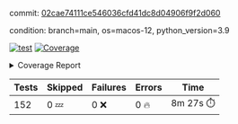 commit: [02cae74111ce546036cfd41dc8d04906f9f2d060](https://github.com/rcmdnk/homebrew-file/tree/02cae74111ce546036cfd41dc8d04906f9f2d060)

condition: branch=main, os=macos-12, python_version=3.9

[![test](https://github.com/rcmdnk/homebrew-file/actions/workflows/test.yml/badge.svg)](https://github.com/rcmdnk/homebrew-file/actions/runs/4845295057)
<a href="https://github.com/rcmdnk/homebrew-file/blob/02cae74111ce546036cfd41dc8d04906f9f2d060/README.md"><img alt="Coverage" src="https://img.shields.io/badge/Coverage-54%25-orange.svg" /></a><details><summary>Coverage Report </summary><table><tr><th>File</th><th>Stmts</th><th>Miss</th><th>Cover</th><th>Missing</th></tr><tbody><tr><td colspan="5"><b>bin</b></td></tr><tr><td>&nbsp; &nbsp;<a href="https://github.com/rcmdnk/homebrew-file/blob/02cae74111ce546036cfd41dc8d04906f9f2d060/bin/brew-file">brew-file</a></td><td>1881</td><td>858</td><td>54%</td><td><a href="https://github.com/rcmdnk/homebrew-file/blob/02cae74111ce546036cfd41dc8d04906f9f2d060/bin/brew-file#L43-L58">43&ndash;58</a>, <a href="https://github.com/rcmdnk/homebrew-file/blob/02cae74111ce546036cfd41dc8d04906f9f2d060/bin/brew-file#L63-L65">63&ndash;65</a>, <a href="https://github.com/rcmdnk/homebrew-file/blob/02cae74111ce546036cfd41dc8d04906f9f2d060/bin/brew-file#L158">158</a>, <a href="https://github.com/rcmdnk/homebrew-file/blob/02cae74111ce546036cfd41dc8d04906f9f2d060/bin/brew-file#L273">273</a>, <a href="https://github.com/rcmdnk/homebrew-file/blob/02cae74111ce546036cfd41dc8d04906f9f2d060/bin/brew-file#L292">292</a>, <a href="https://github.com/rcmdnk/homebrew-file/blob/02cae74111ce546036cfd41dc8d04906f9f2d060/bin/brew-file#L357">357</a>, <a href="https://github.com/rcmdnk/homebrew-file/blob/02cae74111ce546036cfd41dc8d04906f9f2d060/bin/brew-file#L360-L363">360&ndash;363</a>, <a href="https://github.com/rcmdnk/homebrew-file/blob/02cae74111ce546036cfd41dc8d04906f9f2d060/bin/brew-file#L377-L382">377&ndash;382</a>, <a href="https://github.com/rcmdnk/homebrew-file/blob/02cae74111ce546036cfd41dc8d04906f9f2d060/bin/brew-file#L420-L425">420&ndash;425</a>, <a href="https://github.com/rcmdnk/homebrew-file/blob/02cae74111ce546036cfd41dc8d04906f9f2d060/bin/brew-file#L436">436</a>, <a href="https://github.com/rcmdnk/homebrew-file/blob/02cae74111ce546036cfd41dc8d04906f9f2d060/bin/brew-file#L641">641</a>, <a href="https://github.com/rcmdnk/homebrew-file/blob/02cae74111ce546036cfd41dc8d04906f9f2d060/bin/brew-file#L643">643</a>, <a href="https://github.com/rcmdnk/homebrew-file/blob/02cae74111ce546036cfd41dc8d04906f9f2d060/bin/brew-file#L645">645</a>, <a href="https://github.com/rcmdnk/homebrew-file/blob/02cae74111ce546036cfd41dc8d04906f9f2d060/bin/brew-file#L662-L666">662&ndash;666</a>, <a href="https://github.com/rcmdnk/homebrew-file/blob/02cae74111ce546036cfd41dc8d04906f9f2d060/bin/brew-file#L679-L684">679&ndash;684</a>, <a href="https://github.com/rcmdnk/homebrew-file/blob/02cae74111ce546036cfd41dc8d04906f9f2d060/bin/brew-file#L694">694</a>, <a href="https://github.com/rcmdnk/homebrew-file/blob/02cae74111ce546036cfd41dc8d04906f9f2d060/bin/brew-file#L710">710</a>, <a href="https://github.com/rcmdnk/homebrew-file/blob/02cae74111ce546036cfd41dc8d04906f9f2d060/bin/brew-file#L714-L718">714&ndash;718</a>, <a href="https://github.com/rcmdnk/homebrew-file/blob/02cae74111ce546036cfd41dc8d04906f9f2d060/bin/brew-file#L736-L750">736&ndash;750</a>, <a href="https://github.com/rcmdnk/homebrew-file/blob/02cae74111ce546036cfd41dc8d04906f9f2d060/bin/brew-file#L843-L858">843&ndash;858</a>, <a href="https://github.com/rcmdnk/homebrew-file/blob/02cae74111ce546036cfd41dc8d04906f9f2d060/bin/brew-file#L886">886</a>, <a href="https://github.com/rcmdnk/homebrew-file/blob/02cae74111ce546036cfd41dc8d04906f9f2d060/bin/brew-file#L897-L898">897&ndash;898</a>, <a href="https://github.com/rcmdnk/homebrew-file/blob/02cae74111ce546036cfd41dc8d04906f9f2d060/bin/brew-file#L906">906</a>, <a href="https://github.com/rcmdnk/homebrew-file/blob/02cae74111ce546036cfd41dc8d04906f9f2d060/bin/brew-file#L919-L924">919&ndash;924</a>, <a href="https://github.com/rcmdnk/homebrew-file/blob/02cae74111ce546036cfd41dc8d04906f9f2d060/bin/brew-file#L928-L930">928&ndash;930</a>, <a href="https://github.com/rcmdnk/homebrew-file/blob/02cae74111ce546036cfd41dc8d04906f9f2d060/bin/brew-file#L934-L937">934&ndash;937</a>, <a href="https://github.com/rcmdnk/homebrew-file/blob/02cae74111ce546036cfd41dc8d04906f9f2d060/bin/brew-file#L1032-L1034">1032&ndash;1034</a>, <a href="https://github.com/rcmdnk/homebrew-file/blob/02cae74111ce546036cfd41dc8d04906f9f2d060/bin/brew-file#L1037">1037</a>, <a href="https://github.com/rcmdnk/homebrew-file/blob/02cae74111ce546036cfd41dc8d04906f9f2d060/bin/brew-file#L1043">1043</a>, <a href="https://github.com/rcmdnk/homebrew-file/blob/02cae74111ce546036cfd41dc8d04906f9f2d060/bin/brew-file#L1063-L1066">1063&ndash;1066</a>, <a href="https://github.com/rcmdnk/homebrew-file/blob/02cae74111ce546036cfd41dc8d04906f9f2d060/bin/brew-file#L1128">1128</a>, <a href="https://github.com/rcmdnk/homebrew-file/blob/02cae74111ce546036cfd41dc8d04906f9f2d060/bin/brew-file#L1157">1157</a>, <a href="https://github.com/rcmdnk/homebrew-file/blob/02cae74111ce546036cfd41dc8d04906f9f2d060/bin/brew-file#L1190">1190</a>, <a href="https://github.com/rcmdnk/homebrew-file/blob/02cae74111ce546036cfd41dc8d04906f9f2d060/bin/brew-file#L1193">1193</a>, <a href="https://github.com/rcmdnk/homebrew-file/blob/02cae74111ce546036cfd41dc8d04906f9f2d060/bin/brew-file#L1205">1205</a>, <a href="https://github.com/rcmdnk/homebrew-file/blob/02cae74111ce546036cfd41dc8d04906f9f2d060/bin/brew-file#L1207">1207</a>, <a href="https://github.com/rcmdnk/homebrew-file/blob/02cae74111ce546036cfd41dc8d04906f9f2d060/bin/brew-file#L1238">1238</a>, <a href="https://github.com/rcmdnk/homebrew-file/blob/02cae74111ce546036cfd41dc8d04906f9f2d060/bin/brew-file#L1242">1242</a>, <a href="https://github.com/rcmdnk/homebrew-file/blob/02cae74111ce546036cfd41dc8d04906f9f2d060/bin/brew-file#L1246-L1249">1246&ndash;1249</a>, <a href="https://github.com/rcmdnk/homebrew-file/blob/02cae74111ce546036cfd41dc8d04906f9f2d060/bin/brew-file#L1251-L1254">1251&ndash;1254</a>, <a href="https://github.com/rcmdnk/homebrew-file/blob/02cae74111ce546036cfd41dc8d04906f9f2d060/bin/brew-file#L1283-L1297">1283&ndash;1297</a>, <a href="https://github.com/rcmdnk/homebrew-file/blob/02cae74111ce546036cfd41dc8d04906f9f2d060/bin/brew-file#L1302-L1305">1302&ndash;1305</a>, <a href="https://github.com/rcmdnk/homebrew-file/blob/02cae74111ce546036cfd41dc8d04906f9f2d060/bin/brew-file#L1308-L1314">1308&ndash;1314</a>, <a href="https://github.com/rcmdnk/homebrew-file/blob/02cae74111ce546036cfd41dc8d04906f9f2d060/bin/brew-file#L1319">1319</a>, <a href="https://github.com/rcmdnk/homebrew-file/blob/02cae74111ce546036cfd41dc8d04906f9f2d060/bin/brew-file#L1327">1327</a>, <a href="https://github.com/rcmdnk/homebrew-file/blob/02cae74111ce546036cfd41dc8d04906f9f2d060/bin/brew-file#L1333-L1338">1333&ndash;1338</a>, <a href="https://github.com/rcmdnk/homebrew-file/blob/02cae74111ce546036cfd41dc8d04906f9f2d060/bin/brew-file#L1349-L1371">1349&ndash;1371</a>, <a href="https://github.com/rcmdnk/homebrew-file/blob/02cae74111ce546036cfd41dc8d04906f9f2d060/bin/brew-file#L1399">1399</a>, <a href="https://github.com/rcmdnk/homebrew-file/blob/02cae74111ce546036cfd41dc8d04906f9f2d060/bin/brew-file#L1415-L1422">1415&ndash;1422</a>, <a href="https://github.com/rcmdnk/homebrew-file/blob/02cae74111ce546036cfd41dc8d04906f9f2d060/bin/brew-file#L1427-L1443">1427&ndash;1443</a>, <a href="https://github.com/rcmdnk/homebrew-file/blob/02cae74111ce546036cfd41dc8d04906f9f2d060/bin/brew-file#L1448-L1452">1448&ndash;1452</a>, <a href="https://github.com/rcmdnk/homebrew-file/blob/02cae74111ce546036cfd41dc8d04906f9f2d060/bin/brew-file#L1466-L1513">1466&ndash;1513</a>, <a href="https://github.com/rcmdnk/homebrew-file/blob/02cae74111ce546036cfd41dc8d04906f9f2d060/bin/brew-file#L1516-L1547">1516&ndash;1547</a>, <a href="https://github.com/rcmdnk/homebrew-file/blob/02cae74111ce546036cfd41dc8d04906f9f2d060/bin/brew-file#L1552-L1586">1552&ndash;1586</a>, <a href="https://github.com/rcmdnk/homebrew-file/blob/02cae74111ce546036cfd41dc8d04906f9f2d060/bin/brew-file#L1591-L1672">1591&ndash;1672</a>, <a href="https://github.com/rcmdnk/homebrew-file/blob/02cae74111ce546036cfd41dc8d04906f9f2d060/bin/brew-file#L1675-L1684">1675&ndash;1684</a>, <a href="https://github.com/rcmdnk/homebrew-file/blob/02cae74111ce546036cfd41dc8d04906f9f2d060/bin/brew-file#L1697">1697</a>, <a href="https://github.com/rcmdnk/homebrew-file/blob/02cae74111ce546036cfd41dc8d04906f9f2d060/bin/brew-file#L1702">1702</a>, <a href="https://github.com/rcmdnk/homebrew-file/blob/02cae74111ce546036cfd41dc8d04906f9f2d060/bin/brew-file#L1707-L1746">1707&ndash;1746</a>, <a href="https://github.com/rcmdnk/homebrew-file/blob/02cae74111ce546036cfd41dc8d04906f9f2d060/bin/brew-file#L1750-L1859">1750&ndash;1859</a>, <a href="https://github.com/rcmdnk/homebrew-file/blob/02cae74111ce546036cfd41dc8d04906f9f2d060/bin/brew-file#L1869-L1881">1869&ndash;1881</a>, <a href="https://github.com/rcmdnk/homebrew-file/blob/02cae74111ce546036cfd41dc8d04906f9f2d060/bin/brew-file#L1885">1885</a>, <a href="https://github.com/rcmdnk/homebrew-file/blob/02cae74111ce546036cfd41dc8d04906f9f2d060/bin/brew-file#L1894-L1972">1894&ndash;1972</a>, <a href="https://github.com/rcmdnk/homebrew-file/blob/02cae74111ce546036cfd41dc8d04906f9f2d060/bin/brew-file#L1980-L2025">1980&ndash;2025</a>, <a href="https://github.com/rcmdnk/homebrew-file/blob/02cae74111ce546036cfd41dc8d04906f9f2d060/bin/brew-file#L2028-L2035">2028&ndash;2035</a>, <a href="https://github.com/rcmdnk/homebrew-file/blob/02cae74111ce546036cfd41dc8d04906f9f2d060/bin/brew-file#L2039-L2040">2039&ndash;2040</a>, <a href="https://github.com/rcmdnk/homebrew-file/blob/02cae74111ce546036cfd41dc8d04906f9f2d060/bin/brew-file#L2045-L2089">2045&ndash;2089</a>, <a href="https://github.com/rcmdnk/homebrew-file/blob/02cae74111ce546036cfd41dc8d04906f9f2d060/bin/brew-file#L2098-L2134">2098&ndash;2134</a>, <a href="https://github.com/rcmdnk/homebrew-file/blob/02cae74111ce546036cfd41dc8d04906f9f2d060/bin/brew-file#L2137-L2143">2137&ndash;2143</a>, <a href="https://github.com/rcmdnk/homebrew-file/blob/02cae74111ce546036cfd41dc8d04906f9f2d060/bin/brew-file#L2147-L2155">2147&ndash;2155</a>, <a href="https://github.com/rcmdnk/homebrew-file/blob/02cae74111ce546036cfd41dc8d04906f9f2d060/bin/brew-file#L2177-L2178">2177&ndash;2178</a>, <a href="https://github.com/rcmdnk/homebrew-file/blob/02cae74111ce546036cfd41dc8d04906f9f2d060/bin/brew-file#L2182">2182</a>, <a href="https://github.com/rcmdnk/homebrew-file/blob/02cae74111ce546036cfd41dc8d04906f9f2d060/bin/brew-file#L2193-L2194">2193&ndash;2194</a>, <a href="https://github.com/rcmdnk/homebrew-file/blob/02cae74111ce546036cfd41dc8d04906f9f2d060/bin/brew-file#L2204-L2373">2204&ndash;2373</a>, <a href="https://github.com/rcmdnk/homebrew-file/blob/02cae74111ce546036cfd41dc8d04906f9f2d060/bin/brew-file#L2379-L2534">2379&ndash;2534</a>, <a href="https://github.com/rcmdnk/homebrew-file/blob/02cae74111ce546036cfd41dc8d04906f9f2d060/bin/brew-file#L2562">2562</a>, <a href="https://github.com/rcmdnk/homebrew-file/blob/02cae74111ce546036cfd41dc8d04906f9f2d060/bin/brew-file#L2587">2587</a>, <a href="https://github.com/rcmdnk/homebrew-file/blob/02cae74111ce546036cfd41dc8d04906f9f2d060/bin/brew-file#L2664">2664</a>, <a href="https://github.com/rcmdnk/homebrew-file/blob/02cae74111ce546036cfd41dc8d04906f9f2d060/bin/brew-file#L2669-L2680">2669&ndash;2680</a>, <a href="https://github.com/rcmdnk/homebrew-file/blob/02cae74111ce546036cfd41dc8d04906f9f2d060/bin/brew-file#L2704-L2712">2704&ndash;2712</a>, <a href="https://github.com/rcmdnk/homebrew-file/blob/02cae74111ce546036cfd41dc8d04906f9f2d060/bin/brew-file#L2735">2735</a>, <a href="https://github.com/rcmdnk/homebrew-file/blob/02cae74111ce546036cfd41dc8d04906f9f2d060/bin/brew-file#L2747">2747</a>, <a href="https://github.com/rcmdnk/homebrew-file/blob/02cae74111ce546036cfd41dc8d04906f9f2d060/bin/brew-file#L2763">2763</a>, <a href="https://github.com/rcmdnk/homebrew-file/blob/02cae74111ce546036cfd41dc8d04906f9f2d060/bin/brew-file#L2777-L2781">2777&ndash;2781</a>, <a href="https://github.com/rcmdnk/homebrew-file/blob/02cae74111ce546036cfd41dc8d04906f9f2d060/bin/brew-file#L2785-L2788">2785&ndash;2788</a>, <a href="https://github.com/rcmdnk/homebrew-file/blob/02cae74111ce546036cfd41dc8d04906f9f2d060/bin/brew-file#L2791-L2794">2791&ndash;2794</a>, <a href="https://github.com/rcmdnk/homebrew-file/blob/02cae74111ce546036cfd41dc8d04906f9f2d060/bin/brew-file#L2797-L2805">2797&ndash;2805</a>, <a href="https://github.com/rcmdnk/homebrew-file/blob/02cae74111ce546036cfd41dc8d04906f9f2d060/bin/brew-file#L2834-L2841">2834&ndash;2841</a>, <a href="https://github.com/rcmdnk/homebrew-file/blob/02cae74111ce546036cfd41dc8d04906f9f2d060/bin/brew-file#L2852-L2859">2852&ndash;2859</a>, <a href="https://github.com/rcmdnk/homebrew-file/blob/02cae74111ce546036cfd41dc8d04906f9f2d060/bin/brew-file#L2940-L2942">2940&ndash;2942</a>, <a href="https://github.com/rcmdnk/homebrew-file/blob/02cae74111ce546036cfd41dc8d04906f9f2d060/bin/brew-file#L2963">2963</a>, <a href="https://github.com/rcmdnk/homebrew-file/blob/02cae74111ce546036cfd41dc8d04906f9f2d060/bin/brew-file#L2969">2969</a>, <a href="https://github.com/rcmdnk/homebrew-file/blob/02cae74111ce546036cfd41dc8d04906f9f2d060/bin/brew-file#L2980-L3592">2980&ndash;3592</a>, <a href="https://github.com/rcmdnk/homebrew-file/blob/02cae74111ce546036cfd41dc8d04906f9f2d060/bin/brew-file#L3596">3596</a></td></tr><tr><td><b>TOTAL</b></td><td><b>1881</b></td><td><b>858</b></td><td><b>54%</b></td><td>&nbsp;</td></tr></tbody></table></details>

| Tests | Skipped | Failures | Errors | Time |
| ----- | ------- | -------- | -------- | ------------------ |
| 152 | 0 :zzz: | 0 :x: | 0 :fire: | 8m 27s :stopwatch: |

